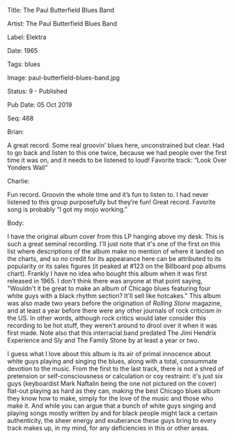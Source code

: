 Title:  The Paul Butterfield Blues Band

Artist: The Paul Butterfield Blues Band

Label:  Elektra

Date:   1965

Tags:   blues

Image:  paul-butterfield-blues-band.jpg

Status: 9 - Published

Pub Date: 05 Oct 2019

Seq:    468

Brian: 

A great record. Some real groovin’ blues here, unconstrained but clear. Had to go back and listen to this one twice, because we had people over the first time it was on, and it needs to be listened to loud! Favorite track: “Look Over Yonders Wall”


Charlie: 

Fun record. Groovin the whole time and it’s fun to listen to. I had never listened to this group purposefully but they’re fun! Great record. Favorite song is probably “I got my mojo working.”


Body: 

I have the original album cover from this LP hanging above my desk. This is such a great seminal recording. I'll just note that it's one of the first on this list where descriptions of the album make no mention of where it landed on the charts, and so no credit for its appearance here can be attributed to its popularity or its sales figures (it peaked at #123 on the Billboard pop albums chart). Frankly I have no idea who bought this album when it was first released in 1965. I don't think there was anyone at that point saying, "Wouldn't it be great to make an album of Chicago blues featuring four white guys with a black rhythm section? It'll sell like hotcakes." This album was also made two years before the origination of *Rolling Stone* magazine, and at least a year before there were any other journals of rock criticism in the US. In other words, although rock critics would later consider this recording to be hot stuff, they weren't around to drool over it when it was first made. Note also that this interracial band predated The Jimi Hendrix Experience and Sly and The Family Stone by at least a year or two. 

I guess what I love about this album is its air of primal innocence about white guys playing and singing the blues, along with a total, consummate devotion to the music. From the first to the last track, there is not a shred of pretension or self-consciousness or calculation or coy restraint: it's just six guys (keyboardist Mark Naftalin being the one not pictured on the cover) flat-out playing as hard as they can, making the best Chicago blues album they know how to make, simply for the love of the music and those who make it. And while you can argue that a bunch of white guys singing and playing songs mostly written by and for black people might lack a certain authenticity, the sheer energy and exuberance these guys bring to every track makes up, in my mind, for any deficiencies in this or other areas. 

